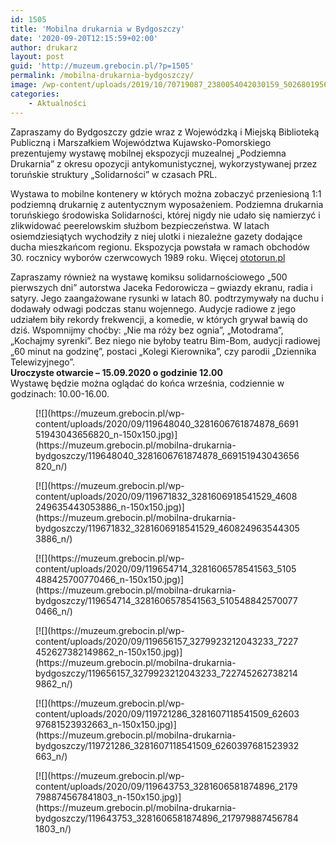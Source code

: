 ```yaml
---
id: 1505
title: 'Mobilna drukarnia w Bydgoszczy'
date: '2020-09-20T12:15:59+02:00'
author: drukarz
layout: post
guid: 'http://muzeum.grebocin.pl/?p=1505'
permalink: /mobilna-drukarnia-bydgoszczy/
image: /wp-content/uploads/2019/10/70719087_2380054042030159_5026801956274831360_n.jpg
categories:
    - Aktualności
---
```


Zapraszamy do Bydgoszczy gdzie wraz z Wojewódzką i Miejską Biblioteką Publiczną i Marszałkiem Województwa Kujawsko-Pomorskiego prezentujemy wystawę mobilnej ekspozycji muzealnej „Podziemna Drukarnia” z okresu opozycji antykomunistycznej, wykorzystywanej przez toruńskie struktury „Solidarności” w czasach PRL.

Wystawa to mobilne kontenery w których można zobaczyć przeniesioną 1:1 podziemną drukarnię z autentycznym wyposażeniem. Podziemna drukarnia toruńskiego środowiska Solidarności, której nigdy nie udało się namierzyć i zlikwidować peerelowskim służbom bezpieczeństwa. W latach osiemdziesiątych wychodziły z niej ulotki i niezależne gazety dodające ducha mieszkańcom regionu. Ekspozycja powstała w ramach obchodów 30. rocznicy wyborów czerwcowych 1989 roku. Więcej [ototorun.pl](https://ototorun.pl/artykul/prawdziwa-podziemna-drukarnia/670860)

Zapraszamy również na wystawę komiksu solidarnościowego „500 pierwszych dni” autorstwa Jaceka Fedorowicza – gwiazdy ekranu, radia i satyry. Jego zaangażowane rysunki w latach 80. podtrzymywały na duchu i dodawały odwagi podczas stanu wojennego. Audycje radiowe z jego udziałem biły rekordy frekwencji, a komedie, w których grywał bawią do dziś. Wspomnijmy choćby: „Nie ma róży bez ognia”, „Motodrama”, „Kochajmy syrenki”. Bez niego nie byłoby teatru Bim-Bom, audycji radiowej „60 minut na godzinę”, postaci „Kolegi Kierownika”, czy parodii „Dziennika Telewizyjnego”.  
**Uroczyste otwarcie – 15.09.2020 o godzinie 12.00**  
Wystawę będzie można oglądać do końca września, codziennie w godzinach: 10.00-16.00.

<div class="gallery galleryid-1505 gallery-columns-6 gallery-size-thumbnail" id="gallery-3"><figure class="gallery-item"><div class="gallery-icon portrait"> [![](https://muzeum.grebocin.pl/wp-content/uploads/2020/09/119648040_3281606761874878_669151943043656820_n-150x150.jpg)](https://muzeum.grebocin.pl/mobilna-drukarnia-bydgoszczy/119648040_3281606761874878_669151943043656820_n/) </div></figure><figure class="gallery-item"><div class="gallery-icon portrait"> [![](https://muzeum.grebocin.pl/wp-content/uploads/2020/09/119671832_3281606918541529_4608249635443053886_n-150x150.jpg)](https://muzeum.grebocin.pl/mobilna-drukarnia-bydgoszczy/119671832_3281606918541529_4608249635443053886_n/) </div></figure><figure class="gallery-item"><div class="gallery-icon portrait"> [![](https://muzeum.grebocin.pl/wp-content/uploads/2020/09/119654714_3281606578541563_5105488425700770466_n-150x150.jpg)](https://muzeum.grebocin.pl/mobilna-drukarnia-bydgoszczy/119654714_3281606578541563_5105488425700770466_n/) </div></figure><figure class="gallery-item"><div class="gallery-icon portrait"> [![](https://muzeum.grebocin.pl/wp-content/uploads/2020/09/119656157_3279923212043233_7227452627382149862_n-150x150.jpg)](https://muzeum.grebocin.pl/mobilna-drukarnia-bydgoszczy/119656157_3279923212043233_7227452627382149862_n/) </div></figure><figure class="gallery-item"><div class="gallery-icon portrait"> [![](https://muzeum.grebocin.pl/wp-content/uploads/2020/09/119721286_3281607118541509_6260397681523932663_n-150x150.jpg)](https://muzeum.grebocin.pl/mobilna-drukarnia-bydgoszczy/119721286_3281607118541509_6260397681523932663_n/) </div></figure><figure class="gallery-item"><div class="gallery-icon portrait"> [![](https://muzeum.grebocin.pl/wp-content/uploads/2020/09/119643753_3281606581874896_2179798874567841803_n-150x150.jpg)](https://muzeum.grebocin.pl/mobilna-drukarnia-bydgoszczy/119643753_3281606581874896_2179798874567841803_n/) </div></figure> </div>
